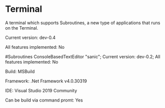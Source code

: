 # Terminal
A terminal which supports Subroutines, a new type of applications that runs on the Terminal.

Current version: dev-0.4

All features implemented: No

#Subroutines
ConsoleBasedTextEditor "sanic"; Current version: dev-0.2; All features implemented: No

Build: MSBuild 

Framework: .Net Framework v4.0.30319

IDE: Visual Studio 2019 Community

Can be build via command promt: Yes
